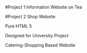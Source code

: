 #Project 1 Information Website on Tea

#Project 2 Shop Website

Pure HTML 5

Designed for University Project

Catering-Shopping Based Website
